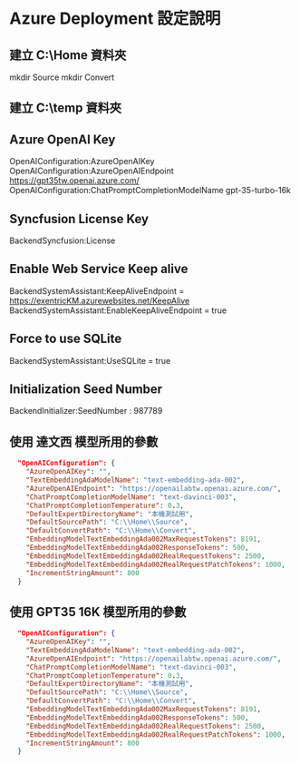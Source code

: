 # Azure Deployment 設定說明

## 建立 C:\Home 資料夾
mkdir Source
mkdir Convert

## 建立 C:\temp 資料夾

## Azure OpenAI Key
OpenAIConfiguration:AzureOpenAIKey
OpenAIConfiguration:AzureOpenAIEndpoint     https://gpt35tw.openai.azure.com/
OpenAIConfiguration:ChatPromptCompletionModelName     gpt-35-turbo-16k

## Syncfusion License Key
BackendSyncfusion:License

## Enable Web Service Keep alive
BackendSystemAssistant:KeepAliveEndpoint = https://exentricKM.azurewebsites.net/KeepAlive
BackendSystemAssistant:EnableKeepAliveEndpoint = true

## Force to use SQLite
BackendSystemAssistant:UseSQLite = true

## Initialization Seed Number
BackendInitializer:SeedNumber : 987789

## 使用 達文西 模型所用的參數

```json
  "OpenAIConfiguration": {
    "AzureOpenAIKey": "",
    "TextEmbeddingAdaModelName": "text-embedding-ada-002",
    "AzureOpenAIEndpoint": "https://openailabtw.openai.azure.com/",
    "ChatPromptCompletionModelName": "text-davinci-003",
    "ChatPromptCompletionTemperature": 0.3,
    "DefaultExpertDirectoryName": "本機測試用",
    "DefaultSourcePath": "C:\\Home\\Source",
    "DefaultConvertPath": "C:\\Home\\Convert",
    "EmbeddingModelTextEmbeddingAda002MaxRequestTokens": 8191,
    "EmbeddingModelTextEmbeddingAda002ResponseTokens": 500,
    "EmbeddingModelTextEmbeddingAda002RealRequestTokens": 2500,
    "EmbeddingModelTextEmbeddingAda002RealRequestPatchTokens": 1000,
    "IncrementStringAmount": 800
  }
```

## 使用 GPT35 16K 模型所用的參數

```json
  "OpenAIConfiguration": {
    "AzureOpenAIKey": "",
    "TextEmbeddingAdaModelName": "text-embedding-ada-002",
    "AzureOpenAIEndpoint": "https://openailabtw.openai.azure.com/",
    "ChatPromptCompletionModelName": "text-davinci-003",
    "ChatPromptCompletionTemperature": 0.3,
    "DefaultExpertDirectoryName": "本機測試用",
    "DefaultSourcePath": "C:\\Home\\Source",
    "DefaultConvertPath": "C:\\Home\\Convert",
    "EmbeddingModelTextEmbeddingAda002MaxRequestTokens": 8191,
    "EmbeddingModelTextEmbeddingAda002ResponseTokens": 500,
    "EmbeddingModelTextEmbeddingAda002RealRequestTokens": 2500,
    "EmbeddingModelTextEmbeddingAda002RealRequestPatchTokens": 1000,
    "IncrementStringAmount": 800
  }
```


